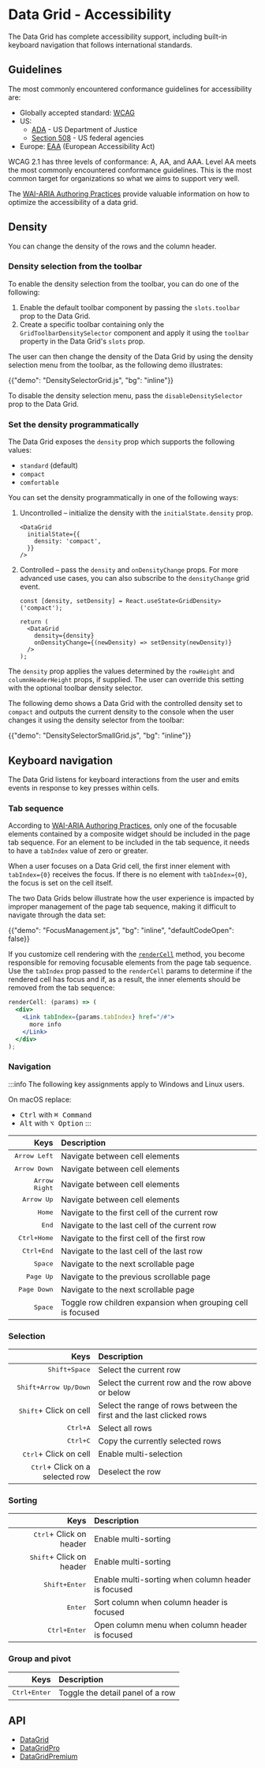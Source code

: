# Data Grid - Accessibility

<p class="description">The Data Grid has complete accessibility support, including built-in keyboard navigation that follows international standards.</p>

## Guidelines

The most commonly encountered conformance guidelines for accessibility are:

- Globally accepted standard: [WCAG](https://www.w3.org/WAI/standards-guidelines/wcag/)
- US:
  - [ADA](https://www.ada.gov/) - US Department of Justice
  - [Section 508](https://www.section508.gov/) - US federal agencies
- Europe: [EAA](https://ec.europa.eu/social/main.jsp?catId=1202) (European Accessibility Act)

WCAG 2.1 has three levels of conformance: A, AA, and AAA.
Level AA meets the most commonly encountered conformance guidelines.
This is the most common target for organizations so what we aims to support very well.

The [WAI-ARIA Authoring Practices](https://www.w3.org/WAI/ARIA/apg/patterns/grid/) provide valuable information on how to optimize the accessibility of a data grid.

## Density

You can change the density of the rows and the column header.

### Density selection from the toolbar

To enable the density selection from the toolbar, you can do one of the following:

1. Enable the default toolbar component by passing the `slots.toolbar` prop to the Data Grid.
2. Create a specific toolbar containing only the `GridToolbarDensitySelector` component and apply it using the `toolbar` property in the Data Grid's `slots` prop.

The user can then change the density of the Data Grid by using the density selection menu from the toolbar, as the following demo illustrates:

{{"demo": "DensitySelectorGrid.js", "bg": "inline"}}

To disable the density selection menu, pass the `disableDensitySelector` prop to the Data Grid.

### Set the density programmatically

The Data Grid exposes the `density` prop which supports the following values:

- `standard` (default)
- `compact`
- `comfortable`

You can set the density programmatically in one of the following ways:

1. Uncontrolled – initialize the density with the `initialState.density` prop.

   ```tsx
   <DataGrid
     initialState={{
       density: 'compact',
     }}
   />
   ```

2. Controlled – pass the `density` and `onDensityChange` props. For more advanced use cases, you can also subscribe to the `densityChange` grid event.

   ```tsx
   const [density, setDensity] = React.useState<GridDensity>('compact');

   return (
     <DataGrid
       density={density}
       onDensityChange={(newDensity) => setDensity(newDensity)}
     />
   );
   ```

The `density` prop applies the values determined by the `rowHeight` and `columnHeaderHeight` props, if supplied.
The user can override this setting with the optional toolbar density selector.

The following demo shows a Data Grid with the controlled density set to `compact` and outputs the current density to the console when the user changes it using the density selector from the toolbar:

{{"demo": "DensitySelectorSmallGrid.js", "bg": "inline"}}

## Keyboard navigation

The Data Grid listens for keyboard interactions from the user and emits events in response to key presses within cells.

### Tab sequence

According to [WAI-ARIA Authoring Practices](https://www.w3.org/WAI/ARIA/apg/patterns/grid/), only one of the focusable elements contained by a composite widget should be included in the page tab sequence.
For an element to be included in the tab sequence, it needs to have a `tabIndex` value of zero or greater.

When a user focuses on a Data Grid cell, the first inner element with `tabIndex={0}` receives the focus.
If there is no element with `tabIndex={0}`, the focus is set on the cell itself.

The two Data Grids below illustrate how the user experience is impacted by improper management of the page tab sequence, making it difficult to navigate through the data set:

{{"demo": "FocusManagement.js", "bg": "inline", "defaultCodeOpen": false}}

If you customize cell rendering with the [`renderCell`](/x/react-data-grid/column-definition/#rendering-cells) method, you become responsible for removing focusable elements from the page tab sequence.
Use the `tabIndex` prop passed to the `renderCell` params to determine if the rendered cell has focus and if, as a result, the inner elements should be removed from the tab sequence:

```jsx
renderCell: (params) => (
  <div>
    <Link tabIndex={params.tabIndex} href="/#">
      more info
    </Link>
  </div>
);
```

### Navigation

:::info
The following key assignments apply to Windows and Linux users.

On macOS replace:

- <kbd class="key">Ctrl</kbd> with <kbd class="key">⌘ Command</kbd>
- <kbd class="key">Alt</kbd> with <kbd class="key">⌥ Option</kbd>
  :::

|                                                               Keys | Description                                                 |
| -----------------------------------------------------------------: | :---------------------------------------------------------- |
|                                  <kbd class="key">Arrow Left</kbd> | Navigate between cell elements                              |
|                                  <kbd class="key">Arrow Down</kbd> | Navigate between cell elements                              |
|                                 <kbd class="key">Arrow Right</kbd> | Navigate between cell elements                              |
|                                    <kbd class="key">Arrow Up</kbd> | Navigate between cell elements                              |
|                                        <kbd class="key">Home</kbd> | Navigate to the first cell of the current row               |
|                                         <kbd class="key">End</kbd> | Navigate to the last cell of the current row                |
| <kbd><kbd class="key">Ctrl</kbd>+<kbd class="key">Home</kbd></kbd> | Navigate to the first cell of the first row                 |
|  <kbd><kbd class="key">Ctrl</kbd>+<kbd class="key">End</kbd></kbd> | Navigate to the last cell of the last row                   |
|                                       <kbd class="key">Space</kbd> | Navigate to the next scrollable page                        |
|                                     <kbd class="key">Page Up</kbd> | Navigate to the previous scrollable page                    |
|                                   <kbd class="key">Page Down</kbd> | Navigate to the next scrollable page                        |
|                                       <kbd class="key">Space</kbd> | Toggle row children expansion when grouping cell is focused |

### Selection

|                                                                         Keys | Description                                                          |
| ---------------------------------------------------------------------------: | :------------------------------------------------------------------- |
|         <kbd><kbd class="key">Shift</kbd>+<kbd class="key">Space</kbd></kbd> | Select the current row                                               |
| <kbd><kbd class="key">Shift</kbd>+<kbd class="key">Arrow Up/Down</kbd></kbd> | Select the current row and the row above or below                    |
|                                  <kbd class="key">Shift</kbd>+ Click on cell | Select the range of rows between the first and the last clicked rows |
|              <kbd><kbd class="key">Ctrl</kbd>+<kbd class="key">A</kbd></kbd> | Select all rows                                                      |
|              <kbd><kbd class="key">Ctrl</kbd>+<kbd class="key">C</kbd></kbd> | Copy the currently selected rows                                     |
|                                   <kbd class="key">Ctrl</kbd>+ Click on cell | Enable multi-selection                                               |
|                         <kbd class="key">Ctrl</kbd>+ Click on a selected row | Deselect the row                                                     |

### Sorting

|                                                                 Keys | Description                                        |
| -------------------------------------------------------------------: | :------------------------------------------------- |
|                         <kbd class="key">Ctrl</kbd>+ Click on header | Enable multi-sorting                               |
|                        <kbd class="key">Shift</kbd>+ Click on header | Enable multi-sorting                               |
| <kbd><kbd class="key">Shift</kbd>+<kbd class="key">Enter</kbd></kbd> | Enable multi-sorting when column header is focused |
|                                         <kbd class="key">Enter</kbd> | Sort column when column header is focused          |
|  <kbd><kbd class="key">Ctrl</kbd>+<kbd class="key">Enter</kbd></kbd> | Open column menu when column header is focused     |

### Group and pivot

|                                                                Keys | Description                      |
| ------------------------------------------------------------------: | :------------------------------- |
| <kbd><kbd class="key">Ctrl</kbd>+<kbd class="key">Enter</kbd></kbd> | Toggle the detail panel of a row |

## API

- [DataGrid](/x/api/data-grid/data-grid/)
- [DataGridPro](/x/api/data-grid/data-grid-pro/)
- [DataGridPremium](/x/api/data-grid/data-grid-premium/)
